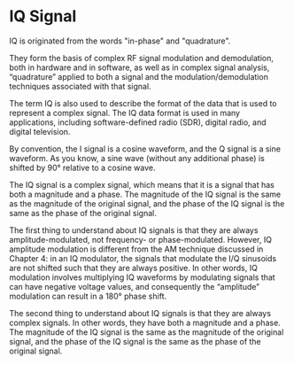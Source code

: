 # IQ Signal
IQ is originated from the words "in-phase" and "quadrature".

They form the basis of complex RF signal modulation and demodulation, both in hardware and in software, as well as in complex signal analysis, “quadrature” applied to both a signal and the modulation/demodulation techniques associated with that signal.

The term IQ is also used to describe the format of the data that is used to represent a complex signal. The IQ data format is used in many applications, including software-defined radio (SDR), digital radio, and digital television.

By convention, the I signal is a cosine waveform, and the Q signal is a sine waveform. As you know, a sine wave (without any additional phase) is shifted by 90° relative to a cosine wave.

The IQ signal is a complex signal, which means that it is a signal that has both a magnitude and a phase. The magnitude of the IQ signal is the same as the magnitude of the original signal, and the phase of the IQ signal is the same as the phase of the original signal.

The first thing to understand about IQ signals is that they are always amplitude-modulated, not frequency- or phase-modulated. However, IQ amplitude modulation is different from the AM technique discussed in Chapter 4: in an IQ modulator, the signals that modulate the I/Q sinusoids are not shifted such that they are always positive. In other words, IQ modulation involves multiplying IQ waveforms by modulating signals that can have negative voltage values, and consequently the “amplitude” modulation can result in a 180° phase shift. 

The second thing to understand about IQ signals is that they are always complex signals. In other words, they have both a magnitude and a phase. The magnitude of the IQ signal is the same as the magnitude of the original signal, and the phase of the IQ signal is the same as the phase of the original signal.
